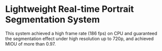 # Lightweight Real-time Portrait Segmentation System
This system achieved a high frame rate (186 fps) on CPU and guaranteed the segmentation effect under high resolution up to 720p, and achieved MIOU of more than 0.97. 
